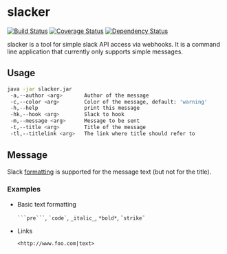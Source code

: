 # slacker

[![Build Status](https://travis-ci.org/ccguyka/slacker.svg?branch=master)](https://travis-ci.org/ccguyka/slacker)
[![Coverage Status](https://coveralls.io/repos/github/ccguyka/slacker/badge.svg?branch=master)](https://coveralls.io/github/ccguyka/slacker?branch=master)
[![Dependency Status](https://www.versioneye.com/user/projects/58df730726a5bb0052202fd1/badge.svg?style=flat-square)](https://www.versioneye.com/user/projects/58df730726a5bb0052202fd1)

slacker is a tool for simple slack API access via webhooks.
It is a command line application that currently only supports simple messages.

## Usage

```bash
java -jar slacker.jar
 -a,--author <arg>       Author of the message
 -c,--color <arg>        Color of the message, default: 'warning'
 -h,--help               print this message
 -hk,--hook <arg>        Slack to hook
 -m,--message <arg>      Message to be sent
 -t,--title <arg>        Title of the message
 -tl,--titlelink <arg>   The link where title should refer to
```

## Message

Slack [formatting](https://api.slack.com/docs/message-formatting) is supported for the message text (but not for the title).

### Examples

- Basic text formatting

  <code>&grave;&grave;&grave;pre&grave;&grave;&grave;</code>, <code>&grave;code&grave;</code>, <code>&lowbar;italic&lowbar;</code>, <code>&ast;bold&ast;</code>, <code>&tilde;strike&tilde;</code>

- Links

  `<http://www.foo.com|text>`
